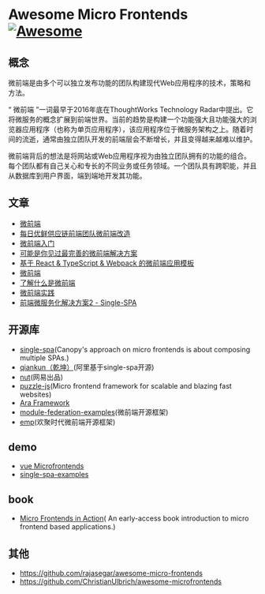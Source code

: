 # Awesome Micro Frontends [![Awesome](https://awesome.re/badge.svg)](https://awesome.re)

## 概念

微前端是由多个可以独立发布功能的团队构建现代Web应用程序的技术，策略和方法。

“ 微前端 ”一词最早于2016年底在ThoughtWorks Technology Radar中提出。它将微服务的概念扩展到前端世界。当前的趋势是构建一个功能强大且功能强大的浏览器应用程序（也称为单页应用程序），该应用程序位于微服务架构之上。随着时间的流逝，通常由独立团队开发的前端层会不断增长，并且变得越来越难以维护。

微前端背后的想法是将网站或Web应用程序视为由独立团队拥有的功能的组合。每个团队都有自己关心和专长的不同业务或任务领域。一个团队具有跨职能，并且从数据库到用户界面，端到端地开发其功能。


## 文章
* [微前端](https://github.com/neuland/micro-frontends)
* [每日优鲜供应链前端团队微前端改造](https://juejin.im/post/5d7f702ce51d4561f777e258)
* [微前端入门](https://juejin.im/post/5d8adb8ff265da5ba12cd173)
* [可能是你见过最完善的微前端解决方案](https://zhuanlan.zhihu.com/p/78362028)
* [基于 React & TypeScript & Webpack 的微前端应用模板](https://juejin.im/post/5c4f265e6fb9a049a97a199d)
* [微前端](https://www.cnblogs.com/zhuanzhuanfe/p/7644846.html)      
* [了解什么是微前端]( https://juejin.im/post/5d1f19e3f265da1bab29ce5f)
* [微前端实践](https://juejin.im/post/5cadd7835188251b2f3a4bb0)
* [前端微服务化解决方案2 - Single-SPA](https://alili.tech/archive/11052bf4/)


## 开源库
* [single-spa](https://single-spa.js.org/)(Canopy's approach on micro frontends is about composing multiple SPAs.)
* [qiankun（乾坤）](https://github.com/umijs/qiankun)(阿里基于single-spa开源)
* [nut](https://github.com/nut-project/nut)(网易出品)
* [puzzle-js](https://github.com/puzzle-js/puzzle-js)(Micro frontend framework for scalable and blazing fast websites)
* [Ara Framework](https://ara-framework.github.io/website/)
* [module-federation-examples](https://github.com/module-federation/module-federation-examples)(微前端开源框架)
* [emp](https://github.com/efoxTeam/emp)(欢聚时代微前端开源框架)



## demo
* [vue Microfrontends](https://github.com/joeldenning/coexisting-vue-microfrontends)
* [single-spa-examples](https://github.com/CanopyTax/single-spa-examples)

## book

* [Micro Frontends in Action](https://www.manning.com/books/micro-frontends-in-action)( An early-access book introduction to micro frontend based applications.)

## 其他
* https://github.com/rajasegar/awesome-micro-frontends
* https://github.com/ChristianUlbrich/awesome-microfrontends


